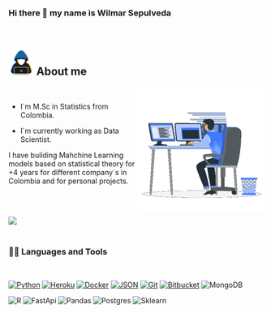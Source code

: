 ### Hi there 👋 my name is Wilmar Sepulveda


<br>

	
## <picture><img src = "https://github.com/0xAbdulKhalid/0xAbdulKhalid/raw/main/assets/mdImages/about_me.gif" width = 50px></picture> **About me**

<picture> <img align="right" src="https://github.com/0xAbdulKhalid/0xAbdulKhalid/raw/main/assets/mdImages/Right_Side.gif" width = 250px></picture>

<br>

- I´m M.Sc in Statistics from Colombia.

- I´m currently working as Data Scientist.

I have building Mahchine Learning models based on statistical theory for +4 years for different company´s in Colombia and for personal projects.


<br><br>

<img src="https://user-images.githubusercontent.com/73097560/115834477-dbab4500-a447-11eb-908a-139a6edaec5c.gif"><br><br>

### 👨‍💻 Languages and Tools

<br />

[![Python](https://img.shields.io/badge/-python-black?style=flat&logo=python)](https://github.com/Wilmar3752) 
[![Heroku](https://img.shields.io/badge/-Heroku-gray?style=flat&logo=heroku&link=https://github.com/Wilmar3752)](https://github.com/Wilmar3752) 
[![Docker](https://img.shields.io/badge/-Docker-black?style=flat&logo=docker&link=https://github.com/Wilmar3752)](https://github.com/Wilmar3752) 
[![JSON](https://img.shields.io/badge/-json-02569B?style=flat&logo=json&link=https://github.com/Wilmar3752)](https://github.com/Wilmar3752)
[![Git](https://img.shields.io/badge/-Git-black?style=flat&logo=git&link=https://github.com/Wilmar3752)](https://github.com/Wilmar3752) 
[![Bitbucket](https://img.shields.io/badge/-Bitbucket-blue?style=flat&logo=bitbucket&link=https://github.com/Wilmar3752)](https://github.com/Wilmar3752)
![MongoDB](https://img.shields.io/badge/-MongoDB-FCA121?style=flat&logo=mongodb&link=https://github.com/Wilmar3752)

![R](https://img.shields.io/badge/-Rstudio-blue?style=flat&logo=R&link=https://github.com/Wilmar3752)
![FastApi](https://img.shields.io/badge/-FastApi-white?style=flat&logo=FastApi&link=https://github.com/Wilmar3752)
![Pandas](https://img.shields.io/badge/-Pandas-purple?style=flat&logo=Pandas&link=https://github.com/Wilmar3752)
![Postgres](https://img.shields.io/badge/-PostgreSQL-D5DBDB?style=flat&logo=Postgresql&link=https://github.com/Wilmar3752)
![Sklearn](https://img.shields.io/badge/-Sklearn-green?style=flat&logo=scikitlearn&link=https://github.com/Wilmar3752)
